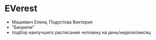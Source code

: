 EVerest
======

- Мацкевич Елена, Подустова Виктория
- "Биоритм"
- подбор наилучшего расписания человеку на день/неделю/месяц